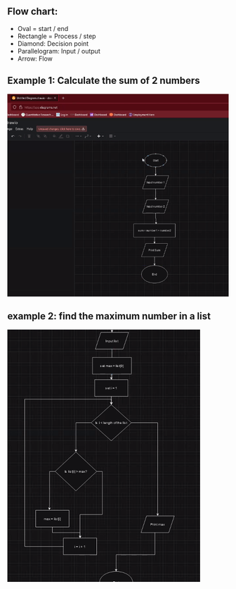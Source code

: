 ## Flow chart: 

- Oval = start / end
- Rectangle = Process / step
- Diamond: Decision point
- Parallelogram: Input / output
- Arrow: Flow

## Example 1: Calculate the sum of 2 numbers

![flow chart image from class](./flow_chart_example1.png)

## example 2: find the maximum number in a list

![example 2 image from class](./loop_example.png)

